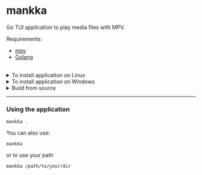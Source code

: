 # mankka
Go TUI application to play media files with MPV.

Requirements: <br>
  - [mpv](https://mpv.io/)
  - [Golang](https://go.dev/doc/install)

<br>
<details>
<summary> To install application on Linux </summary>

  <br>

  ```
  .install/install.sh
  ```
  This script tries to install mpv media player if user don't have it.
  To use the application follow [Using the application instructions](https://github.com/MikkoVasankari/mankka?tab=readme-ov-file#using-the-application).

  alternatively you can download the executable as zip from repo [mankka.zip](https://github.com/MikkoVasankari/mankka/raw/main/mankka.zip).
_________________
</details>
<details>
<summary> To install application on Windows </summary>

  <br>

  Download the executable as zip from repo [mankka.zip](https://github.com/MikkoVasankari/mankka/raw/main/mankka.zip).

_________________
</details>
<details>
<summary> Build from source </summary>

  <br>

  ```
  git clone https://github.com/MikkoVasankari/mankka.git
  ```
  Navigate to cloned repo and run go build or installation script suitable for you from /install/ directory


  ```
  go build
  ```

</details>

_________________
### Using the application
```
mankka .
```

You can also use:
```
mankka
```
or to use your path
```
mankka /path/to/your/dir
```
